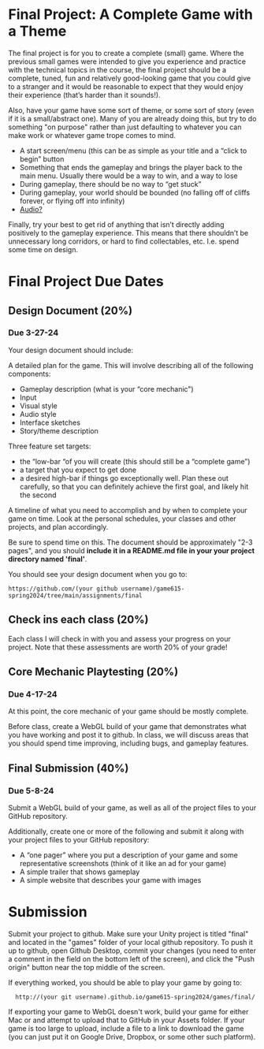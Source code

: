 # Final Project: A Complete Game with a Theme

The final project is for you to create a complete (small) game. Where the previous small games were intended to give you experience and practice with the technical topics in the course, the final project should be a complete, tuned, fun and relatively good-looking game that you could give to a stranger and it would be reasonable to expect that they would enjoy their experience (that’s harder than it sounds!).

Also, have your game have some sort of theme, or some sort of story (even if it is a small/abstract one). Many of you are already doing this, but try to do something "on purpose" rather than just defaulting to whatever you can make work or whatever game trope comes to mind.

- A start screen/menu (this can be as simple as your title and a “click to begin” button
- Something that ends the gameplay and brings the player back to the main menu. Usually there would be a way to win, and a way to lose
- During gameplay, there should be no way to “get stuck”
- During gameplay, your world should be bounded (no falling off of cliffs forever, or flying off into infinity)
- [Audio?](https://www.youtube.com/results?search_query=Unity+audio)

Finally, try your best to get rid of anything that isn’t directly adding positively to the gameplay experience. This means that there shouldn’t be unnecessary long corridors, or hard to find collectables, etc. I.e. spend some time on design.

# Final Project Due Dates
## Design Document (20%)
### Due 3-27-24
Your design document should include:

A detailed plan for the game. This will involve describing all of the following components:
- Gameplay description (what is your “core mechanic")
- Input
- Visual style
- Audio style
- Interface sketches
- Story/theme description

Three feature set targets:
- the “low-bar “of you will create (this should still be a “complete game”)
- a target that you expect to get done
- a desired high-bar if things go exceptionally well. Plan these out carefully, so that you can definitely achieve the first goal, and likely hit the second

A timeline of what you need to accomplish and by when to complete your game on time. Look at the personal schedules, your classes and other projects, and plan accordingly.

Be sure to spend time on this. The document should be approximately "2-3 pages", and you should **include it in a README.md file in your your project directory named 'final'**.

You should see your design document when you go to:
```
https://github.com/(your github username)/game615-spring2024/tree/main/assignments/final
```
## Check ins each class (20%)
Each class I will check in with you and assess your progress on your project. Note that these assessments are worth 20% of your grade!

## Core Mechanic Playtesting (20%)
### Due 4-17-24
At this point, the core mechanic of your game should be mostly complete.

Before class, create a WebGL build of your game that demonstrates what you have working and post it to github. In class, we will discuss areas that you should spend time improving, including bugs, and gameplay features.

## Final Submission (40%)
### Due 5-8-24
Submit a WebGL build of your game, as well as all of the project files to your GitHub repository.

Additionally, create one or more of the following and submit it along with your project files to your GitHub repository:

- A “one pager” where you put a description of your game and some representative screenshots (think of it like an ad for your game)
- A simple trailer that shows gameplay
- A simple website that describes your game with images

# Submission

Submit your project to github. Make sure your Unity project is titled "final"
and located in the "games" folder of your local github repository. To push it up to github, open Github Desktop, commit your changes (you need to enter a comment in the field on the bottom left of the screen), and click the "Push origin" button near the top middle of the screen.

If everything worked, you should be able to play your game by going to:
```
  http://(your git username).github.io/game615-spring2024/games/final/
```
If exporting your game to WebGL doesn't work, build your game for either Mac or  and attempt to upload that to GitHub in your Assets folder. If your game is too large to upload, include a file to a link to download the game (you can just put it on Google Drive, Dropbox, or some other such platform).
